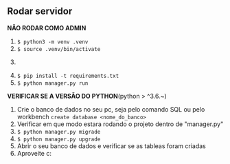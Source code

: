 ## Rodar servidor

**NÃO RODAR COMO ADMIN**
1. ```$ python3 -m venv .venv```
2. ```$ source .venv/bin/activate```
2. ```$ pip install --upgrade pip
3. ```$ pip install -t requirements.txt```
4. ```$ python manager.py run```

**VERIFICAR SE A VERSÃO DO PYTHON**(python > ^3.6.~)
1. Crie o banco de dados no seu pc, seja pelo comando SQL ou pelo workbench
    ```create database <nome_do_banco>```
3. Verificar em que modo estara rodando o projeto dentro de "manager.py"
5. ```$ python manager.py migrade```
6. ```$ python manager.py upgrade```
7. Abrir o seu banco de dados e verificar se as tableas foram criadas
8. Aproveite c: